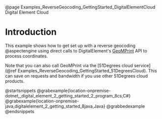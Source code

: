 @page Examples_ReverseGeocoding_GettingStarted_DigitalElementCloud Digital Element Cloud

# Introduction

This example shows how to get set up with a reverse geocoding @aspectengine using direct calls
to DigitalElement's [GeoMPrint](https://www.digitalelement.com/solutions/geomprint/) API 
to process coordinates.

Note that you can also call GeoMPrint via the 
[51Degrees cloud service](@ref Examples_ReverseGeocoding_GettingStarted_51DegreesCloud). 
This can save on requests and bandwidth if you use other 51Degrees cloud products.

@startsnippets
@grabexample{location-onpremise-dotnet,_digital_element_2_getting_started_2_program_8cs,C#}
@grabexample{location-onpremise-java,digitalelement_2_getting_started_8java,Java}
@grabbedexample
@endsnippets